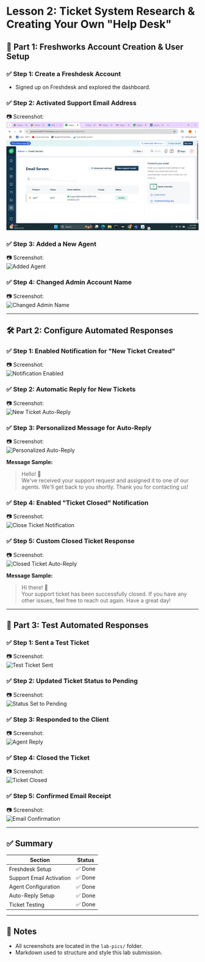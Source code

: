 # Lesson 2: Ticket System Research & Creating Your Own "Help Desk"

## 👣 Part 1: Freshworks Account Creation & User Setup

### ✅ Step 1: Create a Freshdesk Account
- Signed up on Freshdesk and explored the dashboard.

### ✅ Step 2: Activated Support Email Address  
📷 Screenshot:  
![Activated Support Email](images/part1.png)

### ✅ Step 3: Added a New Agent  
📷 Screenshot:  
![Added Agent](lab-pics/part2.png)

### ✅ Step 4: Changed Admin Account Name  
📷 Screenshot:  
![Changed Admin Name](lab-pics/part3.png)

---

## 🛠️ Part 2: Configure Automated Responses

### ✅ Step 1: Enabled Notification for "New Ticket Created"
📷 Screenshot:  
![Notification Enabled](lab-pics/part4.png)

### ✅ Step 2: Automatic Reply for New Tickets  
📷 Screenshot:  
![New Ticket Auto-Reply](lab-pics/part5.png)

### ✅ Step 3: Personalized Message for Auto-Reply  
📷 Screenshot:  
![Personalized Auto-Reply](lab-pics/part6.png)

**Message Sample:**
> Hello! 👋  
> We've received your support request and assigned it to one of our agents. We'll get back to you shortly. Thank you for contacting us!

### ✅ Step 4: Enabled "Ticket Closed" Notification  
📷 Screenshot:  
![Close Ticket Notification](lab-pics/part7.png)

### ✅ Step 5: Custom Closed Ticket Response  
📷 Screenshot:  
![Closed Ticket Auto-Reply](lab-pics/part8.png)

**Message Sample:**
> Hi there! 🎉  
> Your support ticket has been successfully closed. If you have any other issues, feel free to reach out again. Have a great day!

---

## 🧪 Part 3: Test Automated Responses

### ✅ Step 1: Sent a Test Ticket  
📷 Screenshot:  
![Test Ticket Sent](lab-pics/part9.png)

### ✅ Step 2: Updated Ticket Status to Pending  
📷 Screenshot:  
![Status Set to Pending](lab-pics/part10.png)

### ✅ Step 3: Responded to the Client  
📷 Screenshot:  
![Agent Reply](lab-pics/part11.png)

### ✅ Step 4: Closed the Ticket  
📷 Screenshot:  
![Ticket Closed](lab-pics/part12.png)

### ✅ Step 5: Confirmed Email Receipt  
📷 Screenshot:  
![Email Confirmation](lab-pics/part13.png)

---

## ✅ Summary

| Section                  | Status   |
|--------------------------|----------|
| Freshdesk Setup          | ✅ Done  |
| Support Email Activation | ✅ Done  |
| Agent Configuration      | ✅ Done  |
| Auto-Reply Setup         | ✅ Done  |
| Ticket Testing           | ✅ Done  |

---

## 📌 Notes
- All screenshots are located in the `lab-pics/` folder.
- Markdown used to structure and style this lab submission.

